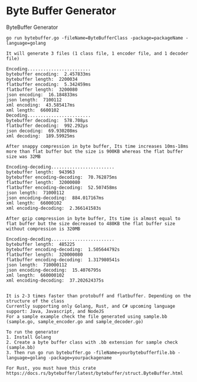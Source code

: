 # Byte Buffer Generator
ByteBuffer Generator

    go run bytebuffer.go -fileName=ByteBufferClass -package=packageName -language=golang
    
    It will generate 3 files (1 class file, 1 encoder file, and 1 decoder file)
    
    Encoding........................
    bytebuffer encoding:  2.457833ms
    bytebuffer length:  2200034
    flatbuffer encoding:  5.342459ms
    flatbuffer length:  3200080
    json encoding:  16.184833ms
    json length:  7100112
    xml encoding:  43.585417ms
    xml length:  6600102
    Decoding........................
    bytebuffer decoding:  578.708µs
    flatbuffer decoding:  992.292µs
    json decoding:  69.930208ms
    xml decoding:  189.59925ms

    After snappy compression in byte buffer, Its time increases 10ms-18ms more than flat buffer but the size is 900KB whereas the flat buffer size was 32MB
    
    Encoding-decoding........................
    bytebuffer length:  943963
    bytebuffer encoding-decoding:  70.762875ms
    flatbuffer length:  32000080
    flatbuffer encoding-decoding:  52.507458ms
    json length:  71000112
    json encoding-decoding:  884.017167ms
    xml length:  66000102
    xml encoding-decoding:  2.366141583s

    After gzip compression in byte buffer, Its time is almost equal to flat buffer but the size decreased to 480KB the flat buffer size without compression is 320MB
    
    Encoding-decoding........................
    bytebuffer length:  485225
    bytebuffer encoding-decoding:  1.505644792s
    flatbuffer length:  320000080
    flatbuffer encoding-decoding:  1.317980541s
    json length:  710000112
    json encoding-decoding:  15.4076795s
    xml length:  660000102
    xml encoding-decoding:  37.202624375s

    
    It is 2-3 times faster than protobuff and flatbuffer. Depending on the structure of the class
    Currently supporting only Golang, Rust, and C# upcoming language support: Java, Javascript, and NodeJS
    For a sample example check the file generated using sample.bb (sample.go, sample_encoder.go and sample_decoder.go)

    To run the generator
    1. Install Golang
    2. Create a byte buffer class with .bb extension for sample check (sample.bb)
    3. Then run go run bytebuffer.go -fileName=yourbytebufferfile.bb -language=golang -package=yourpackagename

    For Rust, you must have this crate
    https://docs.rs/bytebuffer/latest/bytebuffer/struct.ByteBuffer.html
